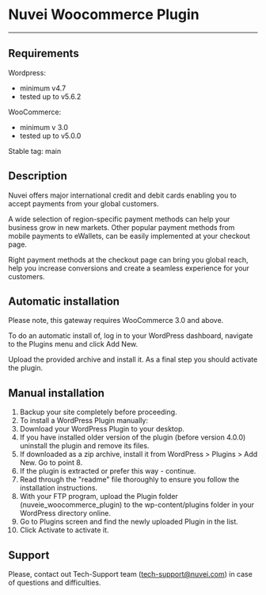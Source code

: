 # Nuvei Woocommerce Plugin

---

## Requirements
Wordpress: 
  - minimum v4.7
  - tested up to v5.6.2

WooCommerce: 
  - minimum v 3.0
  - tested up to v5.0.0

Stable tag: main

## Description
Nuvei offers major international credit and debit cards enabling you to accept payments from your global customers. 

A wide selection of region-specific payment methods can help your business grow in new markets. Other popular payment methods from mobile payments to eWallets, can be easily implemented at your checkout page.

Right payment methods at the checkout page can bring you global reach, help you increase conversions and create a seamless experience for your customers.

## Automatic installation
Please note, this gateway requires WooCommerce 3.0 and above.

To do an automatic install of, log in to your WordPress dashboard, navigate to the Plugins menu and click Add New.

Upload the provided archive and install it. As a final step you should activate the plugin. 

## Manual installation
1. Backup your site completely before proceeding.
2. To install a WordPress Plugin manually:
3. Download your WordPress Plugin to your desktop.
4. If you have installed older version of the plugin (before version 4.0.0) uninstall the plugin and remove its files.
5. If downloaded as a zip archive, install it from WordPress > Plugins > Add New. Go to point 8.
6. If the plugin is extracted or prefer this way - continue.
7. Read through the "readme" file thoroughly to ensure you follow the installation instructions.
8. With your FTP program, upload the Plugin folder (nuveie_woocommerce_plugin) to the wp-content/plugins folder in your WordPress directory online.
9. Go to Plugins screen and find the newly uploaded Plugin in the list.
10. Click Activate to activate it.

## Support
Please, contact out Tech-Support team (tech-support@nuvei.com) in case of questions and difficulties.
